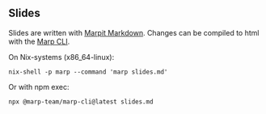 ## Slides
Slides are written with [Marpit Markdown](https://marpit.marp.app). Changes can be compiled to html with the [Marp CLI](https://github.com/marp-team/marp-cli#try-it-now).

On Nix-systems (x86_64-linux):
```
nix-shell -p marp --command 'marp slides.md'
```
Or with npm exec:
```
npx @marp-team/marp-cli@latest slides.md
```
